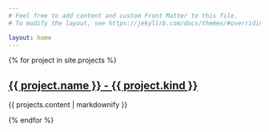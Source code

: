 ```yaml
---
# Feel free to add content and custom Front Matter to this file.
# To modify the layout, see https://jekyllrb.com/docs/themes/#overriding-theme-defaults

layout: home
---
```


{% for project in site.projects %}
   <h2><a href="{{ project.url }}">{{ project.name }} - {{ project.kind }}</a></h2>
   <p>{{ projects.content | markdownify }}</p>
{% endfor %}
